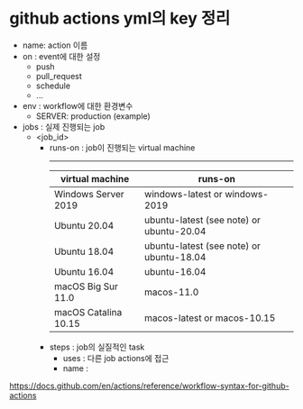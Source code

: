 # github actions yml의 key 정리

- name: action 이름
- on : event에 대한 설정
    - push
    - pull_request
    - schedule
    - ...
- env : workflow에 대한 환경변수
    - SERVER: production (example)
- jobs : 실제 진행되는 job
    - <job_id>
        - runs-on : job이 진행되는 virtual machine
            ___
            |virtual machine|runs-on|
            |-|-|
            |Windows Server 2019|windows-latest or windows-2019|
            |Ubuntu 20.04|ubuntu-latest (see note) or ubuntu-20.04|
            |Ubuntu 18.04|ubuntu-latest (see note) or ubuntu-18.04|
            |Ubuntu 16.04|ubuntu-16.04|
            |macOS Big Sur 11.0	|macos-11.0|
            |macOS Catalina 10.15|macos-latest or macos-10.15|
        - steps : job의 실질적인 task
            - uses : 다른 job actions에 접근
            - name : 
        
            



https://docs.github.com/en/actions/reference/workflow-syntax-for-github-actions
